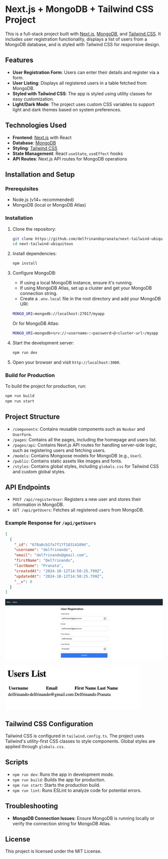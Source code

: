# Next.js + MongoDB + Tailwind CSS Project

This is a full-stack project built with [Next.js](https://nextjs.org/), [MongoDB](https://www.mongodb.com/), and [Tailwind CSS](https://tailwindcss.com/). It includes user registration functionality, displays a list of users from a MongoDB database, and is styled with Tailwind CSS for responsive design.

## Features

- **User Registration Form**: Users can enter their details and register via a form.
- **User Listing**: Displays all registered users in a table fetched from MongoDB.
- **Styled with Tailwind CSS**: The app is styled using utility classes for easy customization.
- **Light/Dark Mode**: The project uses custom CSS variables to support light and dark themes based on system preferences.

## Technologies Used

- **Frontend**: [Next.js](https://nextjs.org/) with React
- **Database**: [MongoDB](https://www.mongodb.com/)
- **Styling**: [Tailwind CSS](https://tailwindcss.com/)
- **State Management**: React `useState`, `useEffect` hooks
- **API Routes**: Next.js API routes for MongoDB operations

## Installation and Setup

### Prerequisites

- Node.js (v14+ recommended)
- MongoDB (local or MongoDB Atlas)

### Installation

1. Clone the repository:

   ```bash
   git clone https://github.com/delfrinandopranata/next-tailwind-ubiquitous/
   cd next-tailwind-ubiquitous
   ```

2. Install dependencies:

   ```bash
   npm install
   ```

3. Configure MongoDB:
   - If using a local MongoDB instance, ensure it's running.
   - If using MongoDB Atlas, set up a cluster and get your MongoDB connection string.
   - Create a `.env.local` file in the root directory and add your MongoDB URI:

   ```bash
   MONGO_URI=mongodb://localhost:27017/myapp
   ```

   Or for MongoDB Atlas:

   ```bash
   MONGO_URI=mongodb+srv://<username>:<password>@<cluster-url>/myapp
   ```

4. Start the development server:

   ```bash
   npm run dev
   ```

5. Open your browser and visit `http://localhost:3000`.

### Build for Production

To build the project for production, run:

```bash
npm run build
npm run start
```

## Project Structure

- `/components`: Contains reusable components such as `Navbar` and `UserForm`.
- `/pages`: Contains all the pages, including the homepage and users list.
- `/pages/api`: Contains Next.js API routes for handling server-side logic, such as registering users and fetching users.
- `/models`: Contains Mongoose models for MongoDB (e.g., `User`).
- `/public`: Contains static assets like images and fonts.
- `/styles`: Contains global styles, including `globals.css` for Tailwind CSS and custom global styles.

## API Endpoints

- `POST /api/registerUser`: Registers a new user and stores their information in MongoDB.
- `GET /api/getUsers`: Fetches all registered users from MongoDB.

### Example Response for `/api/getUsers`

```json
[
  {
    "_id": "670a8cb1fa7f17f18314109d",
    "username": "delfrinando",
    "email": "delfrinando@gmail.com",
    "firstName": "Delfrinando",
    "lastName": "Pranata",
    "createdAt": "2024-10-12T14:50:25.799Z",
    "updatedAt": "2024-10-12T14:50:25.799Z",
    "__v": 0
  }
]
```

![alt text](image.png)

![alt text](image-1.png)

## Tailwind CSS Configuration

Tailwind CSS is configured in `tailwind.config.ts`. The project uses Tailwind's utility-first CSS classes to style components. Global styles are applied through `globals.css`.

## Scripts

- `npm run dev`: Runs the app in development mode.
- `npm run build`: Builds the app for production.
- `npm run start`: Starts the production build.
- `npm run lint`: Runs ESLint to analyze code for potential errors.

## Troubleshooting

- **MongoDB Connection Issues**: Ensure MongoDB is running locally or verify the connection string for MongoDB Atlas.

## License

This project is licensed under the MIT License.